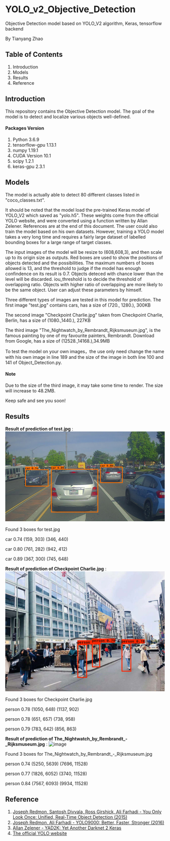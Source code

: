# YOLO_v2_Objective_Detection
Objective Detection model based on YOLO_V2 algorithm, Keras, tensorflow backend

By Tianyang Zhao

## Table of Contents
1. Introduction
2. Models
3. Results
4. Reference

## Introduction
This repository contains the Objective Detection model. The goal of the model is to detect and localize various objects well-defined.

#### Packages Version
1. Python 3.6.9 
2. tensorflow-gpu 1.13.1
3. numpy 1.19.1
4. CUDA Version 10.1
5. scipy 1.2.1
6. keras-gpu 2.3.1


## Models

The model is actually able to detect 80 different classes listed in "coco_classes.txt". 

It should be noted that the model load the pre-trained Keras model of YOLO_V2 which saved as "yolo.h5". These weights come from the official YOLO website, and were converted using a function written by Allan Zelener. References are at the end of this document. The user could also train the model based on his own datasets. However, training a YOLO model takes a very long time and requires a fairly large dataset of labelled bounding boxes for a large range of target classes.

The input images of the model will be resize to (608,608,3), and then scale up to its origin size as outputs. Red boxes are used to show the positions of objects detected and the possibilities. The maximum numbers of boxes allowed is 13, and the threshold to judge if the model has enough confindence on its result is 0.7. Objects deteced with chance lower than the level will be discarded. iou_threshold is to decide the threshold of overlapping ratio. Objects with higher ratio of overlapping are more likely to be the same object. User can adjust these parameters by himself.

Three different types of images are tested in this model for prediction.
The first image "test.jpg" contains cars, has a size of (720., 1280.), 300KB

The second image "Checkpoint Charlie.jpg" taken from Checkpoint Charlie, Berlin, has a size of (1080.,1440.), 227KB

The third image "The_Nightwatch_by_Rembrandt_Rijksmuseum.jpg", is the famous painting by one of my favourite painters, Rembrandt. Download from Google, has a size of (12528.,14168.),34.9MB

To test the model on your own images，the use only need change the name with his own image in line 189 and the size of the image in both line 100 and 141 of Object_Detection.py.

#### Note

Due to the size of the third image, it may take some time to render. The size will increase to 48.2MB.


Keep safe and see you soon!

## Results

**Result of prediction of test.jpg** :
![image](https://github.com/berlintofind/YOLO_v2_Objective_Detection/blob/master/out/test.jpg)

Found 3 boxes for test.jpg

car 0.74 (159, 303) (346, 440)

car 0.80 (761, 282) (942, 412)

car 0.89 (367, 300) (745, 648)

**Result of prediction of Checkpoint Charlie.jpg** :
![image](https://github.com/berlintofind/YOLO_v2_Objective_Detection/blob/master/out/Checkpoint%20Charlie.jpg)

Found 3 boxes for Checkpoint Charlie.jpg

person 0.78 (1050, 648) (1137, 902)

person 0.78 (651, 657) (738, 958)

person 0.79 (783, 642) (856, 863)

**Result of prediction of The_Nightwatch_by_Rembrandt_-_Rijksmuseum.jpg** :
![image](https://github.com/berlintofind/YOLO_v2_Objective_Detection/blob/master/out/The_Nightwatch_by_Rembrandt_-_Rijksmuseum.jpg)

Found 3 boxes for The_Nightwatch_by_Rembrandt_-_Rijksmuseum.jpg

person 0.74 (5250, 5639) (7696, 11528)

person 0.77 (1826, 6052) (3740, 11528)

person 0.84 (7567, 6093) (9934, 11528)

## Reference
1. [Joseph Redmon, Santosh Divvala, Ross Girshick, Ali Farhadi - You Only Look Once: Unified, Real-Time Object Detection (2015)](https://arxiv.org/abs/1506.02640)
2. [Joseph Redmon, Ali Farhadi - YOLO9000: Better, Faster, Stronger (2016)](https://arxiv.org/abs/1612.08242)
3. [Allan Zelener - YAD2K: Yet Another Darknet 2 Keras](https://github.com/allanzelener/YAD2K)
4. [The official YOLO website](https://pjreddie.com/darknet/yolo/)

